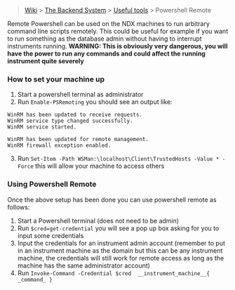 > [Wiki](Home) > [The Backend System](The-Backend-System) > [Useful tools](Useful-tools) > Powershell Remote

Remote Powershell can be used on the NDX machines to run arbitrary command line scripts remotely. This could be useful for example if you want to run something as the database admin without having to interrupt instruments running. **WARNING: This is obviously very dangerous, you will have the power to run any commands and could affect the running instrument quite severely**

### How to set your machine up

1. Start a powershell terminal as administrator
2. Run `Enable-PSRemoting` you should see an output like:
```
WinRM has been updated to receive requests.
WinRM service type changed successfully.
WinRM service started.

WinRM has been updated for remote management.
WinRM firewall exception enabled.
```
3. Run `Set-Item -Path WSMan:\localhost\Client\TrustedHosts -Value * -Force` this will allow your machine to access others

### Using Powershell Remote

Once the above setup has been done you can use powershell remote as follows:
1. Start a Powershell terminal (does not need to be admin)
2. Run `$cred=get-credential` you will see a pop up box asking for you to input some credentials
3. Input the credentials for an instrument admin account (remember to put in an instrument machine as the domain but this can be any instrument machine, the credentials will still work for remote access as long as the machine has the same administrator account)
4. Run `Invoke-Command -Credential $cred  __instrument_machine__{ _command_ }`
